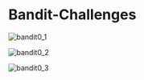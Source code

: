 # Bandit-Challenges

![bandit0_1](https://user-images.githubusercontent.com/42499071/100794956-43ef8080-33ec-11eb-86da-b33c292f5fc6.png)

![bandit0_2](https://user-images.githubusercontent.com/42499071/100794969-4a7df800-33ec-11eb-9ebc-674de9c720e2.png)

![bandit0_3](https://user-images.githubusercontent.com/42499071/100794990-523d9c80-33ec-11eb-8f00-6db0070f7883.png)
